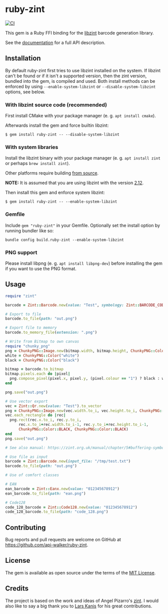 # ruby-zint

[![CI](https://github.com/api-walker/ruby-zint/actions/workflows/main.yml/badge.svg)](https://github.com/api-walker/ruby-zint/actions/workflows/main.yml)

This gem is a Ruby FFI binding for the [libzint](http://www.zint.org.uk) barcode generation library.

See the [documentation](https://rubydoc.info/github/api-walker/ruby-zint) for a full API description.

## Installation

By default ruby-zint first tries to use libzint installed on the system.
If libzint can't be found or if it isn't a supported version, then the zint version, bundled into the gem, is compiled and used.
Both install methods can be enforced by using `--enable-system-libzint` or `--disable-system-libzint` options, see below.

### With libzint source code (recommended)
First install CMake with your package manager (e. g. `apt install cmake`).

Afterwards install the gem and force builtin libzint:

```
$ gem install ruby-zint -- --disable-system-libzint
```

### With system libraries

Install the libzint binary with your package manager (e. g. `apt install zint` or perhaps `brew install zint`).

Other platforms require building [from source](https://www.zint.org.uk/manual/chapter/2).

**NOTE:** It is assumed that you are using libzint with the version [2.12](https://sourceforge.net/projects/zint/files/zint/2.12.0/).

Then install this gem and enforce system libzint:

```
$ gem install ruby-zint -- --enable-system-libzint
```

### Gemfile

Include `gem "ruby-zint"` in your Gemfile.
Optionally set the install option by running bundler like so:

```
bundle config build.ruby-zint --enable-system-libzint
```

### PNG support

Please install libpng (e. g. `apt install libpng-dev`) before installing the gem if you want to use the PNG format.

## Usage

```ruby
require "zint"

barcode = Zint::Barcode.new(value: "Test", symbology: Zint::BARCODE_CODE128)

# Export to file
barcode.to_file(path: "out.png")

# Export file to memory
barcode.to_memory_file(extension: ".png")

# Write from Bitmap to own canvas
require "chunky_png"
png = ChunkyPNG::Image.new(bitmap.width, bitmap.height, ChunkyPNG::Color::TRANSPARENT)
white = ChunkyPNG::Color("white")
black = ChunkyPNG::Color("black")

bitmap = barcode.to_bitmap
bitmap.pixels.each do |pixel|
  png.compose_pixel(pixel.x, pixel.y, (pixel.colour == "1") ? black : white)
end

png.save("out.png")

# Use vector export
vec = Zint::Qr.new(value: "Test").to_vector
png = ChunkyPNG::Image.new(vec.width.to_i, vec.height.to_i, ChunkyPNG::Color::WHITE)
vec.each_rectangle do |rec|
  png.rect(rec.x.to_i, rec.y.to_i,
      rec.x.to_i+rec.width.to_i-1, rec.y.to_i+rec.height.to_i-1,
      ChunkyPNG::Color::BLACK, ChunkyPNG::Color::BLACK)
end
png.save("out.png")

# See also manual: https://zint.org.uk/manual/chapter/5#buffering-symbols-in-memory-vector

# Use file as input
barcode = Zint::Barcode.new(input_file: "/tmp/test.txt")
barcode.to_file(path: "out.png")

# Use of comfort classes

# EAN
ean_barcode = Zint::Eanx.new(value: "012345678912")
ean_barcode.to_file(path: "ean.png")

# Code128
code_128_barcode = Zint::Code128.new(value: "012345678912")
code_128_barcode.to_file(path: "code_128.png")

```

## Contributing

Bug reports and pull requests are welcome on GitHub at https://github.com/api-walker/ruby-zint.

## License

The gem is available as open source under the terms of the [MIT License](https://opensource.org/licenses/MIT).

## Credits
The project is based on the work and ideas of Angel Pizarro's [zint](https://github.com/delagoya/zint). I would also like to say a big thank you to [Lars Kanis](https://github.com/larskanis) for his great contributions.
